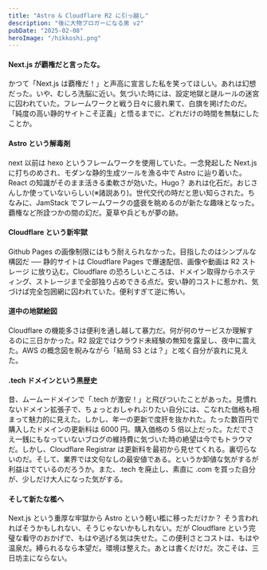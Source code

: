 ```yaml
---
title: "Astro & Cloudflare R2 に引っ越し"
description: "後に大物ブロガーになる男 v2"
pubDate: "2025-02-08"
heroImage: "/hikkoshi.png"
---
```


#### Next.js が覇権だと言ったな。

かつて「Next.js は覇権だ！」と声高に宣言した私を笑ってほしい。あれは幻想だった。いや、むしろ洗脳に近い。気づいた時には、設定地獄と謎ルールの迷宮に囚われていた。フレームワークと戦う日々に疲れ果て、白旗を掲げたのだ。「純度の高い静的サイトこそ正義」と悟るまでに、どれだけの時間を無駄にしたことか。

#### Astro という解毒剤

next 以前は hexo というフレームワークを使用していた。一念発起した Next.js に打ちのめされ、モダンな静的生成ツールを漁る中で Astro に辿り着いた。React の知識がそのまま活きる柔軟さが効いた。Hugo？ あれは化石だ。おじさんしか使っていないらしい(※諸説あり)。世代交代の時だと思い知らされた。ちなみに、JamStack でフレームワークの盛衰を眺めるのが新たな趣味となった。覇権など所詮つかの間の幻だ。夏草や兵どもが夢の跡。

#### Cloudflare という新牢獄

Github Pages の画像制限にはもう耐えられなかった。目指したのはシンプルな構図だ ── 静的サイトは Cloudflare Pages で爆速配信、画像や動画は R2 ストレージ に放り込む。Cloudflare の恐ろしいところは、ドメイン取得からホスティング、ストレージまで全部独り占めできる点だ。安い静的コストに惹かれ、気づけば完全包囲網に囚われていた。便利すぎて逆に怖い。

#### 道中の地獄絵図

Cloudflare の機能多さは便利を通し越して暴力だ。何が何のサービスか理解するのに三日かかった。R2 設定ではクラウド未経験の無知を露呈し、夜中に震えた。AWS の概念図を睨みながら「結局 S3 とは？」と呟く自分が哀れに見えた。

#### .tech ドメインという黒歴史

昔、ムームードメインで「.tech が激安！」と飛びついたことがあった。見慣れないドメイン拡張子で、ちょっとおしゃれぶりたい自分には、こなれた価格も相まって魅力的に見えた。しかし、年一の更新で度肝を抜かれた。たった数百円で購入したドメインの更新料は 6000 円。購入価格の 5 倍以上だった。ただでさえ一銭にもなっていないブログの維持費に気づいた時の絶望は今でもトラウマだ。しかし、Cloudflare Registrar は更新料を最初から見せてくれる。裏切らないのだ。そして、業界では文句なしの最安値である。というか卸値な気がするが利益はでているのだろうか。また、.tech を廃止し、素直に .com を買った自分が、少しだけ大人になった気がする。

#### そして新たな檻へ

Next.js という重厚な牢獄から Astro という軽い檻に移っただけか？ そう言われればそうかもしれない、そうじゃないかもしれない。だが Cloudflare という完璧な看守のおかげで、もはや逃げる気は失せた。この便利さとコストは、もはや温泉だ。縛られるなら本望だ。環境は整えた。あとは書くだけだ。次こそは、三日坊主にならない。

